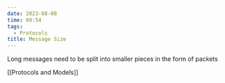 ```yaml
---
date: 2023-08-08
time: 09:54
tags:
  - Protocols
title: Message Size
---
```

Long messages need to be split into smaller pieces in the form of packets

[[Protocols and Models]] 
